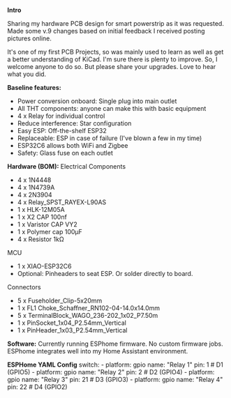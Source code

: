**Intro**

Sharing my hardware PCB design for smart powerstrip as it was requested.
Made some v.9 changes based on initial feedback I received posting pictures online.

It's one of my first PCB Projects, so was mainly used to learn as well as get a better understanding of KiCad.
I'm sure there is plenty to improve. So, I welcome anyone to do so. But please share your upgrades. Love to hear what you did.

**Baseline features:**
- Power conversion onboard: Single plug into main outlet
- All THT components: anyone can make this with basic equipment
-  4 x Relay for individual control
- Reduce interference: Star configuration
- Easy ESP: Off-the-shelf ESP32
- Replaceable: ESP in case of failure (I've blown a few in my time)
- ESP32C6 allows both WiFi and Zigbee
- Safety: Glass fuse on each outlet

**Hardware (BOM):**
Electrical Components
- 4 x 1N4448
- 4 x 1N4739A
- 4 x 2N3904
- 4 x	Relay_SPST_RAYEX-L90AS
- 1 x HLK-12M05A
- 1 x X2 CAP 100nf
- 1 x Varistor CAP VY2
- 1 x	Polymer cap	100µF
- 4 x Resistor 1kΩ

MCU
- 1 x XIAO-ESP32C6
- Optional: Pinheaders to seat ESP. Or solder directly to board.

Connectors  
- 5 x Fuseholder_Clip-5x20mm
- 1 x FL1	Choke_Schaffner_RN102-04-14.0x14.0mm
- 5 x TerminalBlock_WAGO_236-202_1x02_P7.50m
- 1 x	PinSocket_1x04_P2.54mm_Vertical
- 1 x	PinHeader_1x03_P2.54mm_Vertical




**Software:**
Currently running ESPhome firmware. No custom firmware jobs. ESPhome integrates well into my Home Assistant environment.

**ESPHome YAML Config**
  switch:
    - platform: gpio
      name: "Relay 1"
      pin: 1  # D1 (GPIO5)
    - platform: gpio
      name: "Relay 2"
      pin: 2  # D2 (GPIO4)
    - platform: gpio
      name: "Relay 3"
      pin: 21  # D3 (GPIO3)
    - platform: gpio
      name: "Relay 4"
      pin: 22  # D4 (GPIO2)

      
